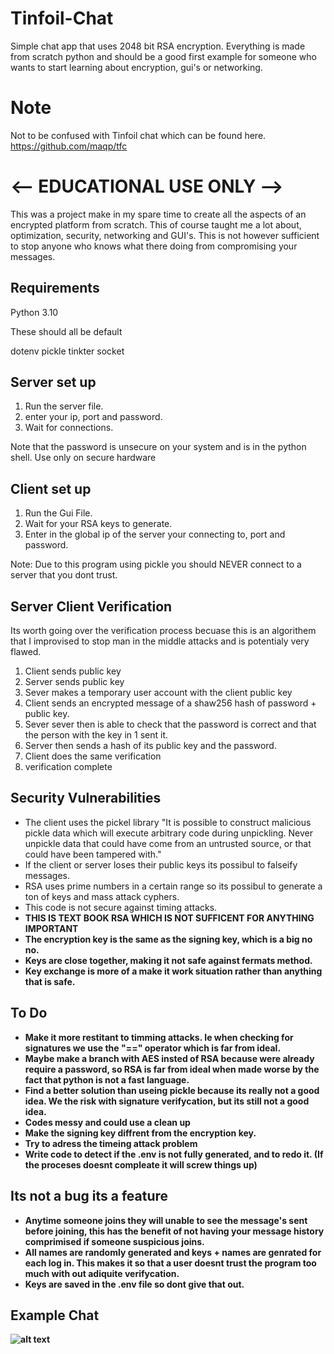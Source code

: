 # Tinfoil-Chat
Simple chat app that uses 2048 bit RSA encryption. Everything is made from scratch python and should be a good first example for someone who wants to start learning about encryption, gui's or networking.

# Note

Not to be confused with Tinfoil chat which can be found here.
https://github.com/maqp/tfc

# <-- EDUCATIONAL USE ONLY -->

This was a project make in my spare time to create all the aspects of an encrypted platform from scratch. This of course taught me a lot about, optimization, security, networking and GUI's. This is not however sufficient to stop anyone who knows what there doing from compromising your messages.

## Requirements 
Python 3.10

These should all be default

dotenv 
pickle
tinkter
socket


## Server set up

1) Run the server file.
2) enter your ip, port and password.
3) Wait for connections.

Note that the password is unsecure on your system and is in the python shell. Use only on secure hardware



## Client set up

1) Run the Gui File.
2) Wait for your RSA keys to generate.
3) Enter in the global ip of the server your connecting to, port and password.

Note: Due to this program using pickle you should NEVER connect to a server that you dont trust.


## Server Client Verification 

Its worth going over the verification process becuase this is an algorithem that I improvised to stop man in the middle attacks and is potentialy very flawed.

1. Client sends public key
2. Server sends public key
3. Sever makes a temporary user account with the client public key
4. Client sends an encrypted message of a shaw256 hash of password + public key. 
5. Sever sever then is able to check that the password is correct and that the person with the key in 1 sent it.
6. Server then sends a hash of its public key and the password.
7. Client does the same verification
8. verification complete



## Security Vulnerabilities 

* The client uses the pickel library "It is possible to construct malicious pickle data which will execute arbitrary code during unpickling. Never unpickle data that could have come from an untrusted source, or that could have been tampered with."
* If the client or server loses their public keys its possibul to falseify messages. 
* RSA uses prime numbers in a certain range so its possibul to generate a ton of keys and mass attack cyphers.
* This code is not secure against timing attacks.
* <b> THIS IS TEXT BOOK RSA WHICH IS NOT SUFFICENT FOR ANYTHING IMPORTANT 
* The encryption key is the same as the signing key, which is a big no no.
* Keys are close together, making it not safe against fermats method.
* Key exchange is more of a make it work situation rather than anything that is safe.




## To Do
* Make it more restitant to timming attacks. Ie when checking for signatures we use the  "=="  operator which is far from ideal.
* Maybe make a branch with AES insted of RSA because were already require a password, so RSA is far from ideal when made worse by the fact that python is not a fast language. 
* Find a better solution than useing pickle because its really not a good idea. We the risk with signature verifycation, but its still not a good idea.
* Codes messy and could use a clean up
* Make the signing key diffrent from the encryption key.
* Try to adress the timeing attack problem
* Write code to detect if the .env is not fully generated, and to redo it. (If the proceses doesnt compleate it will screw things up)


## Its not a bug its a feature 

* Anytime someone joins they will unable to see the message's sent before joining, this has the benefit of not having your message history comprimised if someone suspicious joins.
* All names are randomly generated and keys + names are genrated for each log in. This makes it so that a user doesnt trust the program too much with out adiquite verifycation.
* Keys are saved in the .env file so dont give that out.



## Example Chat
![alt text](https://i.imgur.com/yAv1Ynx.png)













